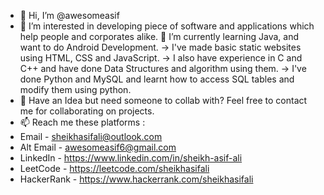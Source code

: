 - 👋 Hi, I’m @awesomeasif
- 👀 I’m interested in developing piece of software and applications which help people and corporates alike. 
🌱 I’m currently learning Java, and want to do Android Development.
-> I've made basic static websites using HTML, CSS and JavaScript.
-> I also have experience in C and C++ and have done Data Structures and algorithm using them.
-> I've done Python and MySQL and learnt how to access SQL tables and modify them using python.
- 💞️ Have an Idea but need someone to collab with? Feel free to contact me for collaborating on projects.
- 📫 Reach me these platforms :
- Email - sheikhasifali@outlook.com
- Alt Email - awesomeasif6@gmail.com 
- LinkedIn - https://www.linkedin.com/in/sheikh-asif-ali
- LeetCode - https://leetcode.com/sheikhasifali
- HackerRank - https://www.hackerrank.com/sheikhasifali


<!---
awesomeasif/awesomeasif is a ✨ special ✨ repository because its `README.md` (this file) appears on your GitHub profile.
You can click the Preview link to take a look at your changes.
--->
